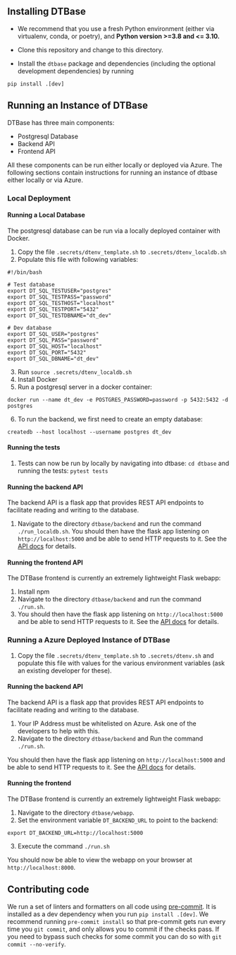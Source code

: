 ## Installing DTBase

* We recommend that you use a fresh Python environment (either via virtualenv, conda, or poetry), and **Python version >=3.8 and <= 3.10.**

* Clone this repository and change to this directory.
* Install the `dtbase` package and dependencies (including the optional development dependencies) by running
```
pip install .[dev]
```

## Running an Instance of DTBase

DTBase has three main components:

- Postgresql Database
- Backend API
- Frontend API

All these components can be run either locally or deployed via Azure. The following sections contain instructions for running an instance of dtbase either locally or via Azure.

### Local Deployment

#### Running a Local Database

The postgresql database can be run via a locally deployed container with Docker.

1. Copy the file `.secrets/dtenv_template.sh` to `.secrets/dtenv_localdb.sh`
2. Populate this file with following variables:

```
#!/bin/bash

# Test database
export DT_SQL_TESTUSER="postgres"
export DT_SQL_TESTPASS="password"
export DT_SQL_TESTHOST="localhost"
export DT_SQL_TESTPORT="5432"
export DT_SQL_TESTDBNAME="dt_dev"

# Dev database
export DT_SQL_USER="postgres"
export DT_SQL_PASS="password"
export DT_SQL_HOST="localhost"
export DT_SQL_PORT="5432"
export DT_SQL_DBNAME="dt_dev"
```
3. Run `source .secrets/dtenv_localdb.sh`
4. Install Docker
5. Run a postgresql server in a docker container:

`docker run --name dt_dev -e POSTGRES_PASSWORD=password -p 5432:5432 -d postgres`

6. To run the backend, we first need to create an empty database:

`createdb --host localhost --username postgres dt_dev`

#### Running the tests

1. Tests can now be run by locally by navigating into dtbase: `cd dtbase` and running the tests: `pytest tests`

#### Running the backend API

The backend API is a flask app that provides REST API endpoints to facilitate reading and writing to the database.
1. Navigate to the directory `dtbase/backend` and run the command `./run_localdb.sh`. You should then have the flask app listening on `http://localhost:5000` and be able to send HTTP requests to it.  See the [API docs](dtbase/backend/README.md) for details.

#### Running the frontend API

The DTBase frontend is currently an extremely lightweight Flask webapp:
1. Install npm
2. Navigate to the directory `dtbase/backend` and run the command `./run.sh`.
3. You should then have the flask app listening on `http://localhost:5000` and be able to send HTTP requests to it.  See the [API docs](dtbase/backend/README.md) for details.


### Running a Azure Deployed Instance of DTBase

1. Copy the file `.secrets/dtenv_template.sh` to `.secrets/dtenv.sh` and populate this file with values for the various environment variables (ask an existing developer for these).

#### Running the backend API

The backend API is a flask app that provides REST API endpoints to facilitate reading and writing to the database.

1. Your IP Address must be whitelisted on Azure. Ask one of the developers to help with this.
2. Navigate to the directory `dtbase/backend` and Run the command `./run.sh`.

You should then have the flask app listening on `http://localhost:5000` and be able to send HTTP requests to it.  See the [API docs](dtbase/backend/README.md) for details.

#### Running the frontend

The DTBase frontend is currently an extremely lightweight Flask webapp:
1.  Navigate to the directory `dtbase/webapp`.
2. Set the environment variable `DT_BACKEND_URL` to point to the backend:
```
export DT_BACKEND_URL=http://localhost:5000
```
3. Execute the command `./run.sh`

You should now be able to view the webapp on your browser at `http://localhost:8000`.

## Contributing code

We run a set of linters and formatters on all code using [pre-commit](https://pre-commit.com/).
It is installed as a dev dependency when you run `pip install .[dev]`.
We recommend running `pre-commit install` so that pre-commit gets run every time you `git commit`, and only allows you to commit if the checks pass.
If you need to bypass such checks for some commit you can do so with `git commit --no-verify`.
